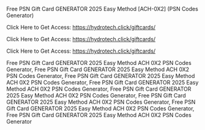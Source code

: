 Free PSN Gift Card GENERATOR 2025 Easy Method [ACH-0X2] (PSN Codes Generator)

Click Here to Get Access: https://hydrotech.click/giftcards/

Click Here to Get Access: https://hydrotech.click/giftcards/

Click Here to Get Access: https://hydrotech.click/giftcards/

Free PSN Gift Card GENERATOR 2025 Easy Method ACH 0X2 PSN Codes Generator, Free PSN Gift Card GENERATOR 2025 Easy Method ACH 0X2 PSN Codes Generator, Free PSN Gift Card GENERATOR 2025 Easy Method ACH 0X2 PSN Codes Generator, Free PSN Gift Card GENERATOR 2025 Easy Method ACH 0X2 PSN Codes Generator, Free PSN Gift Card GENERATOR 2025 Easy Method ACH 0X2 PSN Codes Generator, Free PSN Gift Card GENERATOR 2025 Easy Method ACH 0X2 PSN Codes Generator, Free PSN Gift Card GENERATOR 2025 Easy Method ACH 0X2 PSN Codes Generator, Free PSN Gift Card GENERATOR 2025 Easy Method ACH 0X2 PSN Codes Generator
